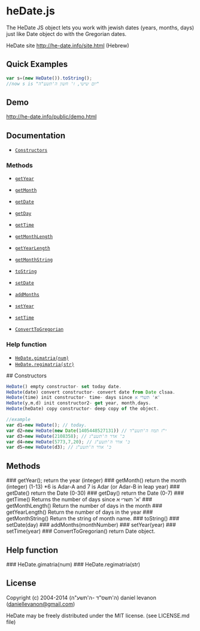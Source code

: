 # heDate.js

The HeDate JS object lets you work with jewish dates (years, months, days) just like Date object do with the Gregorian dates.

HeDate site http://he-date.info/site.html (Hebrew)

## Quick Examples

```javascript
var s=(new HeDate()).toString();
//now s is "יום שישי, ז' חשון ה'תשע"ה"
 ```
## Demo

http://he-date.info/public/demo.html
 

## Documentation

* [`Constructors`](#Constructors)

### Methods
* [`getYear`](#getYear)
* [`getMonth`](#getMonth)
* [`getDate`](#getDate)
* [`getDay`](#getDay)
* [`getTime`](#getTime)
* [`getMonthLength`](#getMonthLength)
* [`getYearLength`](#getYearLength)
* [`getMonthString`](#getMonthString)
* [`toString`](#toString)

* [`setDate`](#setDate)
* [`addMonths`](#addMonths)
* [`setYear`](#setYear)
* [`setTime`](#setTime)

* [`ConvertToGregorian`](#ConvertToGregorian)

### Help function
* [`HeDate.gimatria(num)`](#HeDate.gimatria(num))
* [`HeDate.regimatria(str)`](#HeDate.regimatria(str))

<a name="Constructors" />
## Constructors

```javascript
HeDate() empty constructor- set today date.
HeDate(date) convert constructor- convert date from Date clsaa.
HeDate(time) init constructor- time- days since א' תשרי א'
HeDate(y,m,d) init constructor2- get year, month,days.
HeDate(heDate) copy constructor- deep copy of the object.

//example 
var d1=new HeDate(); // today.
var d2=new HeDate(new Date(1405448527131)) // י"ז תמוז ה'תשע"ד
var d3=new HeDate(2108358); // כ' אדר ה'תשע"ג
var d4=new HeDate(5773,7,20); // כ' אדר ה'תשע"ג
var d5=new HeDate(d3); // כ' אדר ה'תשע"ג

```

## Methods

<a name="Constructors" />
### getYear();
return the year (integer)

<a name="Constructors" />
### getMonth()
return the month (integer) (1-13)
*6 is Adar-A and 7 is Adar (or Adar-B in leap year)

<a name="Constructors" />
### getDate()
return the Date (0-30)

<a name="Constructors" />
### getDay()
return the Date (0-7)

<a name="Constructors" />
### getTime()
Returns the number of days since  א' תשרי א'

<a name="Constructors" />
### getMonthLength()
Return the number of days in the month 

<a name="Constructors" />
### getYearLength()
Return the number of days in the year

<a name="Constructors" />
### getMonthString()
Return the string of month name.

<a name="Constructors" />
### toString()


<a name="Constructors" />
### setDate(day)

<a name="Constructors" />
### addMonths(monthNumber)

<a name="Constructors" />
### setYear(year)

<a name="Constructors" />
### setTime(year)

<a name="Constructors" />
### ConvertToGregorian()
return Date object.

## Help function

<a name="Constructors" />
### HeDate.gimatria(num)

<a name="Constructors" />
### HeDate.regimatria(str)



## License
 
Copyright (c) 2004-2014 (ה'תשס"ד -ה'תשע"ה) daniel levanon (daniellevanon@gmail.com)

HeDate may be freely distributed under the MIT license. (see LICENSE.md file)
 